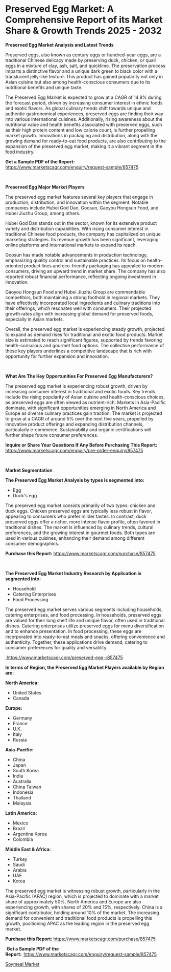 <p><h1>Preserved Egg Market: A Comprehensive Report of its Market Share & Growth Trends 2025 - 2032</h1></p><p><strong>Preserved Egg Market Analysis and Latest Trends</strong></p>
<p><p>Preserved eggs, also known as century eggs or hundred-year eggs, are a traditional Chinese delicacy made by preserving duck, chicken, or quail eggs in a mixture of clay, ash, salt, and quicklime. The preservation process imparts a distinctive flavor and a unique dark green to black color with a translucent jelly-like texture. This product has gained popularity not only in Asian cuisine but also among health-conscious consumers due to its nutritional benefits and unique taste.</p><p>The Preserved Egg Market is expected to grow at a CAGR of 14.8% during the forecast period, driven by increasing consumer interest in ethnic foods and exotic flavors. As global culinary trends shift towards unique and authentic gastronomical experiences, preserved eggs are finding their way into various international cuisines. Additionally, rising awareness about the nutritional value and health benefits associated with preserved eggs, such as their high protein content and low calorie count, is further propelling market growth. Innovations in packaging and distribution, along with the growing demand for ready-to-eat food products, are also contributing to the expansion of the preserved egg market, making it a vibrant segment in the food industry.</p></p>
<p><strong>Get a Sample PDF of the Report:&nbsp;</strong> <a href="https://www.marketscagr.com/enquiry/request-sample/857475?utm_campaign=2935&utm_medium=2&utm_source=Github&utm_content=ia&utm_term=07042025&utm_id=preserved-egg">https://www.marketscagr.com/enquiry/request-sample/857475</a></p>
<p>&nbsp;</p>
<p><strong>Preserved Egg Major Market Players</strong></p>
<p><p>The preserved egg market features several key players that engage in production, distribution, and innovation within the segment. Notable companies include Hubei God Dan, Goosun, Gaoyou Hongsun Food, and Hubei Jiuzhu Group, among others.</p><p>Hubei God Dan stands out in the sector, known for its extensive product variety and distribution capabilities. With rising consumer interest in traditional Chinese food products, the company has capitalized on unique marketing strategies. Its revenue growth has been significant, leveraging online platforms and international markets to expand its reach.</p><p>Goosun has made notable advancements in production technology, emphasizing quality control and sustainable practices. Its focus on health-oriented product lines and eco-friendly packaging has appealed to modern consumers, driving an upward trend in market share. The company has also reported robust financial performance, reflecting ongoing investment in innovation.</p><p>Gaoyou Hongsun Food and Hubei Jiuzhu Group are commendable competitors, both maintaining a strong foothold in regional markets. They have effectively incorporated local ingredients and culinary traditions into their offerings, which resonates well with consumers. Their projected growth rates align with increasing global demand for preserved foods, especially in Asian markets.</p><p>Overall, the preserved egg market is experiencing steady growth, projected to expand as demand rises for traditional and exotic food products. Market size is estimated to reach significant figures, supported by trends favoring health-conscious and gourmet food options. The collective performance of these key players underlines a competitive landscape that is rich with opportunity for further expansion and innovation.</p></p>
<p>&nbsp;</p>
<p><strong>What Are The Key Opportunities For Preserved Egg Manufacturers?</strong></p>
<p><p>The preserved egg market is experiencing robust growth, driven by increasing consumer interest in traditional and exotic foods. Key trends include the rising popularity of Asian cuisine and health-conscious choices, as preserved eggs are often viewed as nutrient-rich. Markets in Asia-Pacific dominate, with significant opportunities emerging in North America and Europe as diverse culinary practices gain traction. The market is projected to grow at a CAGR of around 5% over the next five years, propelled by innovative product offerings and expanding distribution channels, particularly e-commerce. Sustainability and organic certifications will further shape future consumer preferences.</p></p>
<p><strong>Inquire or Share Your Questions If Any Before Purchasing This Report:</strong> <a href="https://www.marketscagr.com/enquiry/pre-order-enquiry/857475?utm_campaign=2935&utm_medium=2&utm_source=Github&utm_content=ia&utm_term=07042025&utm_id=preserved-egg">https://www.marketscagr.com/enquiry/pre-order-enquiry/857475</a></p>
<p>&nbsp;</p>
<p><strong>Market Segmentation</strong></p>
<p><strong>The Preserved Egg Market Analysis by types is segmented into:</strong></p>
<p><ul><li>Egg</li><li>Duck's egg</li></ul></p>
<p><p>The preserved egg market consists primarily of two types: chicken and duck eggs. Chicken preserved eggs are typically less robust in flavor, appealing to consumers who prefer milder tastes. In contrast, duck preserved eggs offer a richer, more intense flavor profile, often favored in traditional dishes. The market is influenced by culinary trends, cultural preferences, and the growing interest in gourmet foods. Both types are used in various cuisines, enhancing their demand among different consumer demographics.</p></p>
<p><strong>Purchase this Report:&nbsp;</strong><a href="https://www.marketscagr.com/purchase/857475?utm_campaign=2935&utm_medium=2&utm_source=Github&utm_content=ia&utm_term=07042025&utm_id=preserved-egg">https://www.marketscagr.com/purchase/857475</a></p>
<p>&nbsp;</p>
<p><strong>The Preserved Egg Market Industry Research by Application is segmented into:</strong></p>
<p><ul><li>Household</li><li>Catering Enterprises</li><li>Food Processing</li></ul></p>
<p><p>The preserved egg market serves various segments including households, catering enterprises, and food processing. In households, preserved eggs are valued for their long shelf life and unique flavor, often used in traditional dishes. Catering enterprises utilize preserved eggs for menu diversification and to enhance presentation. In food processing, these eggs are incorporated into ready-to-eat meals and snacks, offering convenience and authenticity. Together, these applications drive demand, catering to consumer preferences for quality and versatility.</p></p>
<p><a href="https://www.marketscagr.com/preserved-egg-r857475?utm_campaign=2935&utm_medium=2&utm_source=Github&utm_content=ia&utm_term=07042025&utm_id=preserved-egg">&nbsp;https://www.marketscagr.com/preserved-egg-r857475</a></p>
<p><strong>In terms of Region, the Preserved Egg Market Players available by Region are:</strong></p>
<p>
    <p> <strong> North America: </strong>
        <ul>
            <li>United States</li>
            <li>Canada</li>
        </ul>
        </p> 
    <p> <strong> Europe: </strong>
        <ul>
            <li>Germany</li>
            <li>France</li>
            <li>U.K.</li>
            <li>Italy</li>
            <li>Russia</li>
        </ul>
        </p> 
    <p> <strong> Asia-Pacific: </strong>
        <ul>
            <li>China</li>
            <li>Japan</li>
            <li>South Korea</li>
            <li>India</li>
            <li>Australia</li>
            <li>China Taiwan</li>
            <li>Indonesia</li>
            <li>Thailand</li>
            <li>Malaysia</li>
        </ul>
        </p> 
    <p> <strong> Latin America: </strong>
        <ul>
            <li>Mexico</li>
            <li>Brazil</li>
            <li>Argentina Korea</li>
            <li>Colombia</li>
        </ul>
        </p> 
    <p> <strong> Middle East & Africa: </strong>
        <ul>
            <li>Turkey</li>
            <li>Saudi</li>
            <li>Arabia</li>
            <li>UAE</li>
            <li>Korea</li>
        </ul>
    </p>
    </p>
<p><p>The preserved egg market is witnessing robust growth, particularly in the Asia-Pacific (APAC) region, which is projected to dominate with a market share of approximately 50%. North America and Europe are also experiencing growth, with shares of 20% and 15%, respectively. China is a significant contributor, holding around 10% of the market. The increasing demand for convenient and traditional food products is propelling this growth, positioning APAC as the leading region in the preserved egg market.</p></p>
<p><strong>Purchase this Report: </strong><a href="https://www.marketscagr.com/purchase/857475?utm_campaign=2935&utm_medium=2&utm_source=Github&utm_content=ia&utm_term=07042025&utm_id=preserved-egg">https://www.marketscagr.com/purchase/857475</a></p>
<p>&nbsp;<strong>Get a Sample PDF of the Report:&nbsp;&nbsp;</strong><a href="https://www.marketscagr.com/enquiry/request-sample/857475?utm_campaign=2935&utm_medium=2&utm_source=Github&utm_content=ia&utm_term=07042025&utm_id=preserved-egg">https://www.marketscagr.com/enquiry/request-sample/857475</a></p>
<p><strong></strong></p>
<p><p><a href="https://github.com/birbamanan03/Market-Research-Report-List-1/blob/main/soymeal-market.md?utm_campaign=2935&utm_medium=2&utm_source=Github&utm_content=ia&utm_term=07042025&utm_id=preserved-egg">Soymeal Market</a></p></p>